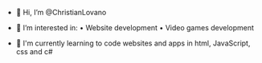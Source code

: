 - 👋 Hi, I’m @ChristianLovano
- 👀 I’m interested in:
      • Website development
      • Video games development
 


- 🌱 I'm currently learning to code websites and apps in html, JavaScript, css and c#


<!---
ChristianLovano/ChristianLovano is a ✨ special ✨ repository because its `README.md` (this file) appears on your GitHub profile.
You can click the Preview link to take a look at your changes.
--->
